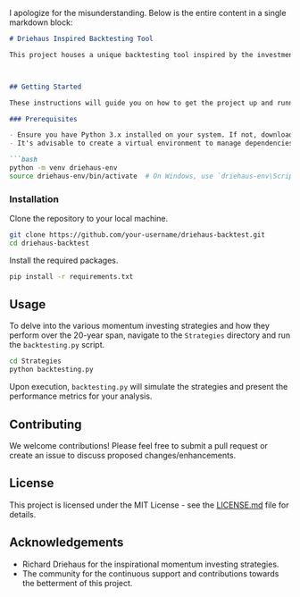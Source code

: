 I apologize for the misunderstanding. Below is the entire content in a single markdown block:

```markdown
# Driehaus Inspired Backtesting Tool

This project houses a unique backtesting tool inspired by the investment strategies of Richard Driehaus, known for his prowess in momentum investing. Utilizing a rich dataset spanning 20 years, this tool allows users to rigorously test and optimize momentum investing strategies to unveil potent insights and enhance investment decision-making.



## Getting Started

These instructions will guide you on how to get the project up and running on your local machine for development and testing purposes.

### Prerequisites

- Ensure you have Python 3.x installed on your system. If not, download and install Python from [here](https://www.python.org/downloads/).
- It's advisable to create a virtual environment to manage dependencies for this project.

```bash
python -m venv driehaus-env
source driehaus-env/bin/activate  # On Windows, use `driehaus-env\Scripts\activate`
```

### Installation

Clone the repository to your local machine.

```bash
git clone https://github.com/your-username/driehaus-backtest.git
cd driehaus-backtest
```

Install the required packages.

```bash
pip install -r requirements.txt
```

## Usage

To delve into the various momentum investing strategies and how they perform over the 20-year span, navigate to the `Strategies` directory and run the `backtesting.py` script.

```bash
cd Strategies
python backtesting.py
```

Upon execution, `backtesting.py` will simulate the strategies and present the performance metrics for your analysis.

## Contributing

We welcome contributions! Please feel free to submit a pull request or create an issue to discuss proposed changes/enhancements.

## License

This project is licensed under the MIT License - see the [LICENSE.md](LICENSE.md) file for details.

## Acknowledgements

- Richard Driehaus for the inspirational momentum investing strategies.
- The community for the continuous support and contributions towards the betterment of this project.
```

